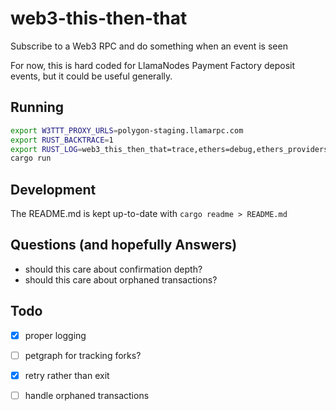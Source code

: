 # web3-this-then-that

Subscribe to a Web3 RPC and do something when an event is seen

For now, this is hard coded for LlamaNodes Payment Factory deposit events,
but it could be useful generally.

## Running

```bash
export W3TTT_PROXY_URLS=polygon-staging.llamarpc.com
export RUST_BACKTRACE=1
export RUST_LOG=web3_this_then_that=trace,ethers=debug,ethers_providers=trace,info
cargo run
```

## Development

The README.md is kept up-to-date with `cargo readme > README.md`

## Questions (and hopefully Answers)

- should this care about confirmation depth?
- should this care about orphaned transactions?

## Todo

- [x] proper logging
- [ ] petgraph for tracking forks?
- [x] retry rather than exit
- [ ] handle orphaned transactions

